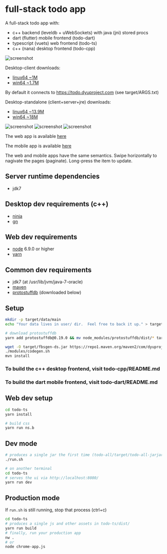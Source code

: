 # full-stack todo app

A full-stack todo app with:
- c++ backend (leveldb + uWebSockets) with java (jni) stored procs
- dart (flutter) mobile frontend (todo-dart)
- typescript (vuets) web frontend (todo-ts)
- c++ (nana) desktop frontend (todo-cpp)

![screenshot](https://github.com/protostuffdb-examples/todo/raw/master/screencast.gif)

Desktop-client downloads:
 - [linux64 ~1M](https://unpkg.com/pdb-todo@0.5.1/bin/todo-desktop-client-linux-x64.tar.gz)
 - [win64 ~1.7M](https://unpkg.com/pdb-todo@0.5.1/bin/todo-desktop-client-win-x64.zip)

By default it connects to https://todo.dyuproject.com (see target/ARGS.txt)

Desktop-standalone (client+server+jre) downloads:
 - [linux64 ~13.9M](https://unpkg.com/pdb-todo@0.5.0/bin/todo-desktop-standalone-linux-x64.tar.gz)
 - [win64 ~18M](https://unpkg.com/pdb-todo@0.5.0/bin/todo-desktop-standalone-win-x64.zip)

![screenshot](https://github.com/protostuffdb-examples/todo/raw/master/screenie-lubuntu.png)
![screenshot](https://github.com/protostuffdb-examples/todo/raw/master/screenie-ubuntu.png)
![screenshot](https://github.com/protostuffdb-examples/todo/raw/master/screenie-win8.png)

The web app is available [here](https://apps.dyuproject.com/todo/)

The mobile app is available [here](https://play.google.com/store/apps/details?id=com.dyuproject.todo)

The web and mobile apps have the same semantics.
Swipe horizontally to nagivate the pages (paginate).
Long-press the item to update.

## Server runtime dependencies
- jdk7

## Desktop dev requirements (c++)
- [ninja](https://ninja-build.org/)
- [gn](https://refi64.com/gn-builds/)

## Web dev requirements
- [node](https://nodejs.org/en/download/) 6.9.0 or higher
- [yarn](https://yarnpkg.com/en/)

## Common dev requirements
- jdk7 (at /usr/lib/jvm/java-7-oracle)
- [maven](https://maven.apache.org/download.cgi)
- [protostuffdb](https://gitlab.com/dyu/protostuffdb) (downloaded below)

## Setup
```sh
mkdir -p target/data/main
echo "Your data lives in user/ dir.  Feel free to back it up." > target/data/main/README.txt

# download protostuffdb
yarn add protostuffdb@0.19.0 && mv node_modules/protostuffdb/dist/* target/ && rm -f package.json yarn.lock && rm -r node_modules

wget -O target/fbsgen-ds.jar https://repo1.maven.org/maven2/com/dyuproject/fbsgen/ds/fbsgen-ds-fatjar/1.0.17/fbsgen-ds-fatjar-1.0.17.jar
./modules/codegen.sh
mvn install
```

### To build the c++ desktop frontend, visit todo-cpp/README.md

### To build the dart mobile frontend, visit todo-dart/README.md

## Web dev setup
```sh
cd todo-ts
yarn install

# build css
yarn run ns.b
```

## Dev mode
```sh
# produces a single jar the first time (todo-all/target/todo-all-jarjar.jar)
./run.sh

# on another terminal
cd todo-ts
# serves the ui via http://localhost:8080/
yarn run dev
```

## Production mode
If ```run.sh``` is still running, stop that process (ctrl+c)
```sh
cd todo-ts
# produces a single js and other assets in todo-ts/dist/
yarn run build
# finally, run your production app
nw .
# or
node chrome-app.js
```


